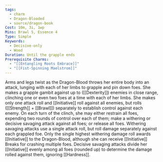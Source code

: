 ```yaml
---
tags:
  - charm
  - Dragon-Blooded
  - source/dragon-book
Cost: 10m, 3i, 1wp
Mins: Brawl 5, Essence 4
Type: Simple
Keywords:
  - Decisive-only
  - Wood
Duration: Until the grapple ends
Prerequisite Charms:
  - "[[Entangling Roots Embrace]]"
  - "[[Fist-Spinning Maelstrom]]"
---
```

Arms and legs twist as the Dragon-Blood throws her entire body into an attack, lunging with each of her limbs to grapple and pin down foes. She makes a grapple gambit against up to ([[Dexterity]]) enemies in close range, clinching one or even two foes at a time with each of her limbs. She makes only one attack roll and [[Initiative]] roll against all enemies, but rolls ([[Strength]] + [[Brawl]]) separately to establish control against each enemy. On each turn of the clinch, she may either restrain all foes, expending two rounds of control over each of them; make a withering or decisive savaging attack against all foes; or release all foes. Withering savaging attacks use a single attack roll, but roll damage separately against each grappled foe. Only the single highest withering damage roll awards [[Initiative]] to the Dragon-Blood, although she can receive [[Initiative]] Breaks for crashing multiple foes. Decisive savaging attacks divide her [[Initiative]] evenly among all foes (rounded up) to determine the damage rolled against them, ignoring [[Hardness]].